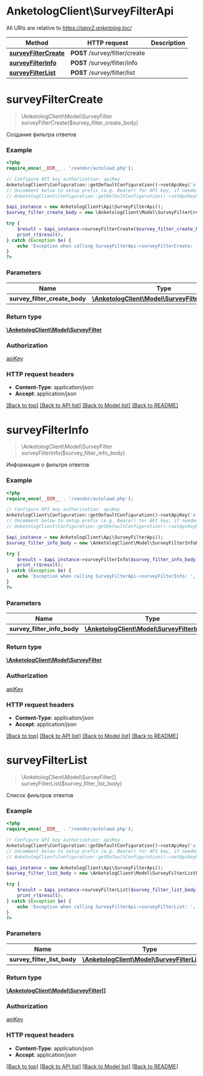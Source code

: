 # AnketologClient\SurveyFilterApi

All URIs are relative to *https://apiv2.anketolog.loc/*

Method | HTTP request | Description
------------- | ------------- | -------------
[**surveyFilterCreate**](SurveyFilterApi.md#surveyFilterCreate) | **POST** /survey/filter/create | 
[**surveyFilterInfo**](SurveyFilterApi.md#surveyFilterInfo) | **POST** /survey/filter/info | 
[**surveyFilterList**](SurveyFilterApi.md#surveyFilterList) | **POST** /survey/filter/list | 


# **surveyFilterCreate**
> \AnketologClient\Model\SurveyFilter surveyFilterCreate($survey_filter_create_body)



Создание фильтра ответов

### Example
```php
<?php
require_once(__DIR__ . '/vendor/autoload.php');

// Configure API key authorization: apiKey
AnketologClient\Configuration::getDefaultConfiguration()->setApiKey('x-anketolog-apikey', 'YOUR_API_KEY');
// Uncomment below to setup prefix (e.g. Bearer) for API key, if needed
// AnketologClient\Configuration::getDefaultConfiguration()->setApiKeyPrefix('x-anketolog-apikey', 'Bearer');

$api_instance = new AnketologClient\Api\SurveyFilterApi();
$survey_filter_create_body = new \AnketologClient\Model\SurveyFilterCreateBody(); // \AnketologClient\Model\SurveyFilterCreateBody | 

try {
    $result = $api_instance->surveyFilterCreate($survey_filter_create_body);
    print_r($result);
} catch (Exception $e) {
    echo 'Exception when calling SurveyFilterApi->surveyFilterCreate: ', $e->getMessage(), PHP_EOL;
}
?>
```

### Parameters

Name | Type | Description  | Notes
------------- | ------------- | ------------- | -------------
 **survey_filter_create_body** | [**\AnketologClient\Model\SurveyFilterCreateBody**](../Model/\AnketologClient\Model\SurveyFilterCreateBody.md)|  |

### Return type

[**\AnketologClient\Model\SurveyFilter**](../Model/SurveyFilter.md)

### Authorization

[apiKey](../../README.md#apiKey)

### HTTP request headers

 - **Content-Type**: application/json
 - **Accept**: application/json

[[Back to top]](#) [[Back to API list]](../../README.md#documentation-for-api-endpoints) [[Back to Model list]](../../README.md#documentation-for-models) [[Back to README]](../../README.md)

# **surveyFilterInfo**
> \AnketologClient\Model\SurveyFilter surveyFilterInfo($survey_filter_info_body)



Информация о фильтре ответов

### Example
```php
<?php
require_once(__DIR__ . '/vendor/autoload.php');

// Configure API key authorization: apiKey
AnketologClient\Configuration::getDefaultConfiguration()->setApiKey('x-anketolog-apikey', 'YOUR_API_KEY');
// Uncomment below to setup prefix (e.g. Bearer) for API key, if needed
// AnketologClient\Configuration::getDefaultConfiguration()->setApiKeyPrefix('x-anketolog-apikey', 'Bearer');

$api_instance = new AnketologClient\Api\SurveyFilterApi();
$survey_filter_info_body = new \AnketologClient\Model\SurveyFilterInfoBody(); // \AnketologClient\Model\SurveyFilterInfoBody | 

try {
    $result = $api_instance->surveyFilterInfo($survey_filter_info_body);
    print_r($result);
} catch (Exception $e) {
    echo 'Exception when calling SurveyFilterApi->surveyFilterInfo: ', $e->getMessage(), PHP_EOL;
}
?>
```

### Parameters

Name | Type | Description  | Notes
------------- | ------------- | ------------- | -------------
 **survey_filter_info_body** | [**\AnketologClient\Model\SurveyFilterInfoBody**](../Model/\AnketologClient\Model\SurveyFilterInfoBody.md)|  |

### Return type

[**\AnketologClient\Model\SurveyFilter**](../Model/SurveyFilter.md)

### Authorization

[apiKey](../../README.md#apiKey)

### HTTP request headers

 - **Content-Type**: application/json
 - **Accept**: application/json

[[Back to top]](#) [[Back to API list]](../../README.md#documentation-for-api-endpoints) [[Back to Model list]](../../README.md#documentation-for-models) [[Back to README]](../../README.md)

# **surveyFilterList**
> \AnketologClient\Model\SurveyFilter[] surveyFilterList($survey_filter_list_body)



Список фильтров ответов

### Example
```php
<?php
require_once(__DIR__ . '/vendor/autoload.php');

// Configure API key authorization: apiKey
AnketologClient\Configuration::getDefaultConfiguration()->setApiKey('x-anketolog-apikey', 'YOUR_API_KEY');
// Uncomment below to setup prefix (e.g. Bearer) for API key, if needed
// AnketologClient\Configuration::getDefaultConfiguration()->setApiKeyPrefix('x-anketolog-apikey', 'Bearer');

$api_instance = new AnketologClient\Api\SurveyFilterApi();
$survey_filter_list_body = new \AnketologClient\Model\SurveyFilterListBody(); // \AnketologClient\Model\SurveyFilterListBody | 

try {
    $result = $api_instance->surveyFilterList($survey_filter_list_body);
    print_r($result);
} catch (Exception $e) {
    echo 'Exception when calling SurveyFilterApi->surveyFilterList: ', $e->getMessage(), PHP_EOL;
}
?>
```

### Parameters

Name | Type | Description  | Notes
------------- | ------------- | ------------- | -------------
 **survey_filter_list_body** | [**\AnketologClient\Model\SurveyFilterListBody**](../Model/\AnketologClient\Model\SurveyFilterListBody.md)|  |

### Return type

[**\AnketologClient\Model\SurveyFilter[]**](../Model/SurveyFilter.md)

### Authorization

[apiKey](../../README.md#apiKey)

### HTTP request headers

 - **Content-Type**: application/json
 - **Accept**: application/json

[[Back to top]](#) [[Back to API list]](../../README.md#documentation-for-api-endpoints) [[Back to Model list]](../../README.md#documentation-for-models) [[Back to README]](../../README.md)


